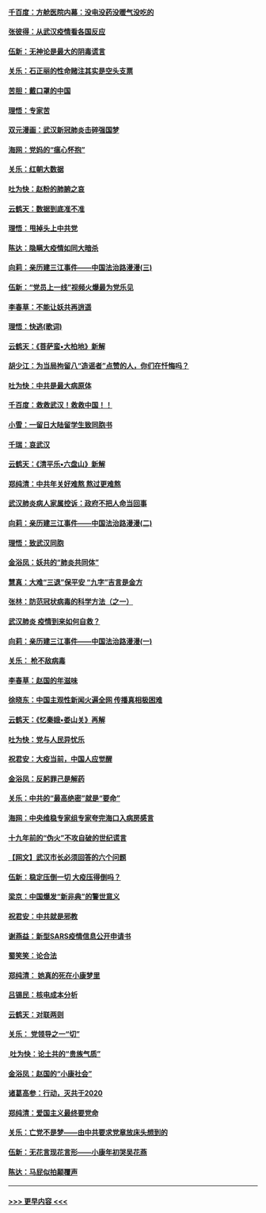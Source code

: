 #### [千百度：方舱医院内幕：没电没药没暖气没吃的](../pages/nsc993/n11850211.md?t=02080011) 
#### [张彼得：从武汉疫情看各国反应](../pages/nsc993/n11850102.md?t=02080011) 
#### [伍新：无神论是最大的阴毒谎言](../pages/nsc993/n11846129.md?t=02080011) 
#### [关乐：石正丽的性命赌注其实是空头支票](../pages/nsc993/n11846109.md?t=02080011) 
#### [苦胆：戴口罩的中国](../pages/nsc993/n11845576.md?t=02080011) 
#### [理悟：专家苦](../pages/nsc993/n11845564.md?t=02080011) 
#### [双元漫画：武汉新冠肺炎击碎强国梦](../pages/nsc993/n11843320.md?t=02080011) 
#### [海网：党妈的“瘟心怀抱”](../pages/nsc993/n11840740.md?t=02080011) 
#### [关乐：红朝大数据](../pages/nsc993/n11840675.md?t=02080011) 
#### [吐为快：赵粉的肺腑之哀](../pages/nsc993/n11840618.md?t=02080011) 
#### [云鹤天：数据到底准不准](../pages/nsc993/n11840325.md?t=02080011) 
#### [理悟：甩掉头上中共党](../pages/nsc993/n11838826.md?t=02080011) 
#### [陈达：隐瞒大疫情如同大暗杀](../pages/nsc993/n11838771.md?t=02080011) 
#### [向莉：亲历建三江事件——中国法治路漫漫(三)](../pages/nsc993/n11831825.md?t=02080011) 
#### [伍新：“党员上一线”视频火爆最为党乐见](../pages/nsc993/n11838200.md?t=02080011) 
#### [李春草：不能让妖共再逍遥](../pages/nsc993/n11838102.md?t=02080011) 
#### [理悟：快逃(歌词)](../pages/nsc993/n11838083.md?t=02080011) 
#### [云鹤天：《菩萨蛮▪大柏地》新解](../pages/nsc993/n11838059.md?t=02080011) 
#### [胡少江：为当局拘留八“造谣者”点赞的人，你们在忏悔吗？](../pages/nsc993/n11836801.md?t=02080011) 
#### [吐为快：中共是最大病原体](../pages/nsc993/n11836748.md?t=02080011) 
#### [千百度：救救武汉！救救中国！！](../pages/nsc993/n11836145.md?t=02080011) 
#### [小雪：一留日大陆留学生致同胞书](../pages/nsc993/n11834624.md?t=02080011) 
#### [千瑞：哀武汉](../pages/nsc993/n11833647.md?t=02080011) 
#### [云鹤天：《清平乐▪六盘山》新解](../pages/nsc993/n11833611.md?t=02080011) 
#### [郑纯清：中共年关好难熬 熬过更难熬](../pages/nsc993/n11833489.md?t=02080011) 
#### [武汉肺炎病人家属控诉：政府不把人命当回事](../pages/nsc993/n11833205.md?t=02080011) 
#### [向莉：亲历建三江事件——中国法治路漫漫(二)](../pages/nsc993/n11829102.md?t=02080011) 
#### [理悟：致武汉同胞](../pages/nsc993/n11831522.md?t=02080011) 
#### [金浴凤：妖共的“肺炎共同体”](../pages/nsc993/n11829448.md?t=02080011) 
#### [慧真：大难“三退”保平安 “九字”吉言是金方](../pages/nsc993/n11829501.md?t=02080011) 
#### [张林：防范冠状病毒的科学方法（之一）](../pages/nsc993/n11828618.md?t=02080011) 
#### [武汉肺炎 疫情到来如何自救？](../pages/nsc993/n11827632.md?t=02080011) 
#### [向莉：亲历建三江事件——中国法治路漫漫(一)](../pages/nsc993/n11827190.md?t=02080011) 
#### [关乐： 枪不敌病毒](../pages/nsc993/n11826746.md?t=02080011) 
#### [李春草：赵国的年滋味](../pages/nsc993/n11826321.md?t=02080011) 
#### [徐晓东：中国主观性新闻火遍全网 传播真相极困难](../pages/nsc993/n11826508.md?t=02080011) 
#### [云鹤天：《忆秦娥▪娄山关》再解](../pages/nsc993/n11824682.md?t=02080011) 
#### [吐为快：党与人民异忧乐](../pages/nsc993/n11824660.md?t=02080011) 
#### [祝君安：大疫当前，中国人应觉醒](../pages/nsc993/n11821946.md?t=02080011) 
#### [金浴凤：反躬罪己是解药](../pages/nsc993/n11820280.md?t=02080011) 
#### [关乐：中共的“最高绝密”就是“要命”](../pages/nsc993/n11816946.md?t=02080011) 
#### [海网：中央维稳专家组专家夸完海口入病房感言](../pages/nsc993/n11815138.md?t=02080011) 
#### [十九年前的“伪火”不攻自破的世纪谎言](../pages/nsc993/n11813238.md?t=02080011) 
#### [【网文】武汉市长必须回答的六个问题](../pages/nsc993/n11813848.md?t=02080011) 
#### [伍新：稳定压倒一切 大疫压得倒吗？](../pages/nsc993/n11812634.md?t=02080011) 
#### [梁京：中国爆发“新非典”的警世意义](../pages/nsc993/n11812554.md?t=02080011) 
#### [祝君安：中共就是邪教](../pages/nsc993/n11812431.md?t=02080011) 
#### [谢燕益：新型SARS疫情信息公开申请书](../pages/nsc993/n11808840.md?t=02080011) 
#### [蜀笑笑：论合法](../pages/nsc993/n11808064.md?t=02080011) 
#### [郑纯清： 她真的死在小康梦里](../pages/nsc993/n11806623.md?t=02080011) 
#### [吕锡民：核电成本分析](../pages/nsc993/n11806284.md?t=02080011) 
#### [云鹤天：对联两则](../pages/nsc993/n11805957.md?t=02080011) 
#### [关乐： 党领导之一“切”](../pages/nsc993/n11804505.md?t=02080011) 
#### [ 吐为快：论土共的“贵族气质”](../pages/nsc993/n11804490.md?t=02080011) 
#### [金浴凤：赵国的“小康社会”](../pages/nsc993/n11804452.md?t=02080011) 
#### [诸葛高参：行动，灭共于2020](../pages/nsc993/n11804120.md?t=02080011) 
#### [郑纯清：爱国主义最终要党命](../pages/nsc993/n11802197.md?t=02080011) 
#### [关乐：亡党不是梦——由中共要求党章放床头想到的](../pages/nsc993/n11802156.md?t=02080011) 
#### [伍新：无花言现花言形——小康年初哭吴花燕](../pages/nsc993/n11800044.md?t=02080011) 
#### [陈达：马屁似拍颠覆声](../pages/nsc993/n11800010.md?t=02080011) 

----
#### [ >>> 更早内容 <<< ](../indexes/nsc993-earlier.md)
